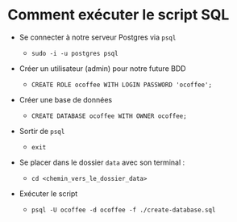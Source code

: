 # Comment exécuter le script SQL

- Se connecter à notre serveur Postgres via `psql`
  - `sudo -i -u postgres psql`

- Créer un utilisateur (admin) pour notre future BDD
  - `CREATE ROLE ocoffee WITH LOGIN PASSWORD 'ocoffee';`

- Créer une base de données 
  - `CREATE DATABASE ocoffee WITH OWNER ocoffee;`

- Sortir de `psql`
  - `exit`

- Se placer dans le dossier `data` avec son terminal : 
  - `cd <chemin_vers_le_dossier_data>`
  
- Exécuter le script
  - `psql -U ocoffee -d ocoffee -f ./create-database.sql`

